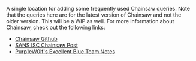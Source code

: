 A single location for adding some frequently used Chainsaw queries. Note that the queries here are for the latest version of Chainsaw and not the older version. This will be a WIP as well. 
For more information about Chainsaw, check out the following links:
  - [Chainsaw Github](https://github.com/WithSecureLabs/chainsaw)
  - [SANS ISC Chainsaw Post](https://isc.sans.edu/diary/Chainsaw+Hunt+search+and+extract+event+log+records/29066)
  - [Purp1eW0lf's Excellent Blue Team Notes](https://github.com/Purp1eW0lf/Blue-Team-Notes)
